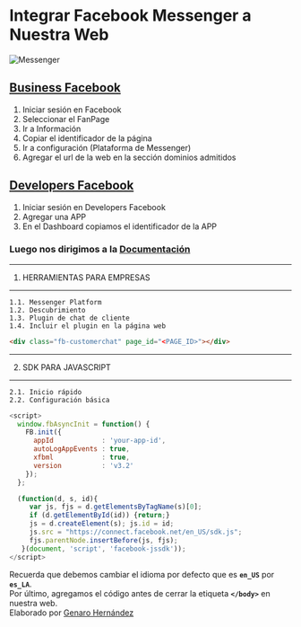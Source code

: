# __Integrar Facebook Messenger a Nuestra Web__ 
![Messenger](https://scontent.flim1-2.fna.fbcdn.net/v/t39.8562-6/37789948_1959933824027454_666414594595487744_n.png?_nc_cat=1&_nc_ht=scontent.flim1-2.fna&oh=314240c2c4d33335919b8b035ad05564&oe=5C90EE4D)
## [Business Facebook](https://business.facebook.com/)
1. Iniciar sesión en Facebook
2. Seleccionar el FanPage
2. Ir a Información
3. Copiar el identificador de la página
4. Ir a configuración (Plataforma de Messenger)
5. Agregar el url de la web en la sección dominios admitidos
##  [Developers Facebook](https://developers.facebook.com/)
1. Iniciar sesión en Developers Facebook
2. Agregar una APP
3. En el Dashboard copiamos el identificador de la APP

### Luego nos dirigimos a la [Documentación](https://developers.facebook.com/docs/)
---
1. HERRAMIENTAS PARA EMPRESAS
---
    1.1. Messenger Platform
    1.2. Descubrimiento
    1.3. Plugin de chat de cliente
    1.4. Incluir el plugin en la página web
```html
<div class="fb-customerchat" page_id="<PAGE_ID>"></div>
```
---
2. SDK PARA JAVASCRIPT
---
    2.1. Inicio rápido
    2.2. Configuración básica
```javascript
<script>
  window.fbAsyncInit = function() {
    FB.init({
      appId            : 'your-app-id',
      autoLogAppEvents : true,
      xfbml            : true,
      version          : 'v3.2'
    });
  };

  (function(d, s, id){
     var js, fjs = d.getElementsByTagName(s)[0];
     if (d.getElementById(id)) {return;}
     js = d.createElement(s); js.id = id;
     js.src = "https://connect.facebook.net/en_US/sdk.js";
     fjs.parentNode.insertBefore(js, fjs);
   }(document, 'script', 'facebook-jssdk'));
</script>
```
Recuerda que debemos cambiar el idioma por defecto que es __`en_US`__ por __`es_LA`__.
<br>Por último, agregamos el código antes de cerrar la etiqueta __`</body>`__ en nuestra web.
<br>Elaborado por [Genaro Hernández](https://genarohernandez.com/)

